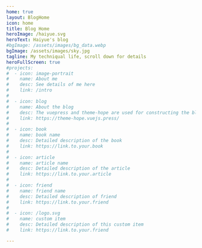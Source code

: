 ```yaml
---
home: true
layout: BlogHome
icon: home
title: Blog Home
heroImage: /haiyue.svg
heroText: Haiyue's blog
#bgImage: /assets/images/bg_data.webp
bgImage: /assets/images/sky.jpg
tagline: My techniqual life, scroll down for details
heroFullScreen: true
#projects:
#  - icon: image-portrait
#    name: About me
#    desc: See details of me here
#    link: /intro
#
#  - icon: blog
#    name: About the blog
#    desc: The vuepress and theme-hope are used for constructing the blog
#    link: https://theme-hope.vuejs.press/
#
#  - icon: book
#    name: book name
#    desc: Detailed description of the book
#    link: https://link.to.your.book
#
#  - icon: article
#    name: article name
#    desc: Detailed description of the article
#    link: https://link.to.your.article
#
#  - icon: friend
#    name: friend name
#    desc: Detailed description of friend
#    link: https://link.to.your.friend
#
#  - icon: /logo.svg
#    name: custom item
#    desc: Detailed description of this custom item
#    link: https://link.to.your.friend

---
```

<!-- 
This is a blog home page demo.

To use this layout, you should set both `layout: BlogHome` and `home: true` in the page front matter.

For related configuration docs, please see [blog homepage](https://theme-hope.vuejs.press/guide/blog/home/).
-->

